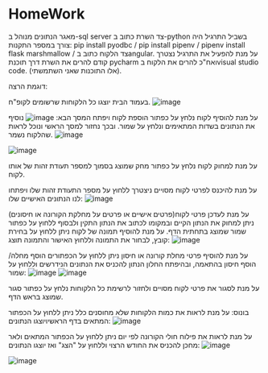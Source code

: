 # HomeWork
מאגר הנתונים מנוהל ב-sql server
צד השרת כתוב ב-python בשביל התרגיל היה צורך במספר התקנות:
   pip install pyodbc  /
   pip install pipenv   /
   pipenv install flask marshmallow  /
צד הלקוח כתוב בangular.
 על מנת להפעיל את התרגיל נצטרך קודם להרים את השרת דרך תוכנת pycharm ואח"כ להרים את הלקוח בvisual studio code. (אלו התוכנות שאני השתמשתי).


דוגמת הרצה:

בעמוד הבית יוצגו כל הלקוחות שרשומים לקופ"ח.
![image](https://user-images.githubusercontent.com/80402757/197383574-d40acf97-d11b-4a20-b797-9a5936524d34.png)


על מנת להוסיף לקוח נלחץ על כפתור הוספת לקוח ויפתח המסך הבא:
![image](https://user-images.githubusercontent.com/80402757/197383610-11df2544-de32-4498-b71a-d3dbcbb980d4.png)
נוסיף את הנתונים בשדות המתאימים ונלחץ על שמור. ובכך נחזור למסך הראשי ונוכל לראות שהלקוח נשמר.
![image](https://user-images.githubusercontent.com/80402757/197384191-1b822ef8-f2eb-4767-92d8-6a2ffb6868f3.png)

![image](https://user-images.githubusercontent.com/80402757/197383808-546aea0e-67cd-4a0e-9b4f-dab989560de0.png)


על מנת למחוק לקוח נלחץ על כפתור מחק שמוצג בסמוך למספר תעודת זהות של אותו לקוח.

על מנת להיכנס לפרטי לקוח מסויים ניצטרך ללחוץ על מספר התעודת זהות שלו ויפתחו לנו הנתונים האישיים שלו:
![image](https://user-images.githubusercontent.com/80402757/197383874-f4b7394e-93e6-4bef-8f7e-ea2cd60afccc.png)


על מנת לעדכן פרטי לקוח(פרטים אישיים או פרטים על מחלקת הקורונה או חיסונים) ניתן למחוק את הנתון הקיים ובמקומו לכתוב את הנתון התקין ולבסוף ללחוץ על כפתור שמור שמוצג בתחתית הדף.
על מנת להוסיף תמונה של לקוח ניתן ללחוץ על בחירת קובץ, לבחור את התמונה וללחוץ האישור והתמונה תוצג:
![image](https://user-images.githubusercontent.com/80402757/197383993-b0d5b2ed-c428-42fb-b352-9a315b6e3d54.png)

על מנת להוסיף פרטי מחלת קורונה או חיסון ניתן ללחוץ על הכפתורים הוסף מחלה/ הוסף חיסון בהתאמה, ובהיפתח החלון הנתון להכניס את הנתונים הנידרשים וללחוץ על שמור:
![image](https://user-images.githubusercontent.com/80402757/197384029-be5dce11-4301-423e-892b-eaca21b00ea2.png)
![image](https://user-images.githubusercontent.com/80402757/197384045-1627bba8-1629-4325-98de-63c21f60fab0.png)



על מנת לסגור את פרטי לקוח מסויים ולחזור לרשימת כל הלקוחות נלחץ על כפתור סגור שמוצג בראש הדף.

בונוס:
על מנת לראות את כמות הלקוחות שלא מחוסנים כלל ניתן ללחוץ על הכפתור המתאים בדף הראשיויוצגו הנתונים:
![image](https://user-images.githubusercontent.com/80402757/197384414-f39d0590-7fd8-4bb5-b8d0-3743db550454.png)

על מנת לראות את פילוח חולי הקורונה לפי יום ניתן ללחוץ על הכפתור המתאים ולאר מחכן להכניס את החודש הרצוי וללחוץ על "הצג" ואז יוצגו הנתונים:
![image](https://user-images.githubusercontent.com/80402757/197384436-de7c4834-f095-4dcf-be8c-e1a70fc37b8f.png)

![image](https://user-images.githubusercontent.com/80402757/197384460-7319d2e4-13ce-4d95-b712-4cc66b3f6d72.png)


